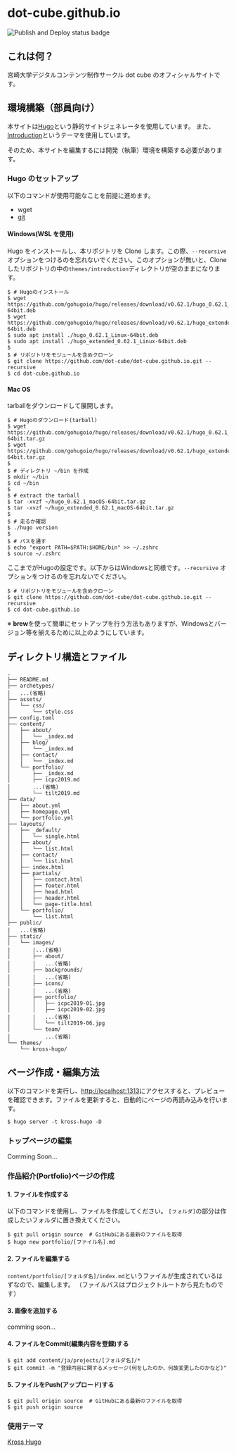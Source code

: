 # dot-cube.github.io

![Publish and Deploy status badge](https://github.com/dot-cube/dot-cube.github.io/workflows/Build%20Deploy/badge.svg)

## これは何？

宮崎大学デジタルコンテンツ制作サークル dot cube のオフィシャルサイトです。

## 環境構築（部員向け）

本サイトは[Hugo](https://gohugo.io/)という静的サイトジェネレータを使用しています。
また、[Introduction](https://themes.gohugo.io/hugo-theme-introduction/)というテーマを使用しています。

そのため、本サイトを編集するには開発（執筆）環境を構築する必要があります。

### **Hugo のセットアップ**

以下のコマンドが使用可能なことを前提に進めます。

- wget
- [git](https://git-scm.com/)

#### **Windows(WSL を使用)**

Hugo をインストールし、本リポジトリを Clone します。この際、`--recursive` オプションをつけるのを忘れないでください。このオプションが無いと、Cloneしたリポジトリの中の`themes/introduction`ディレクトリが空のままになります。

```
$ # Hugoのインストール
$ wget https://github.com/gohugoio/hugo/releases/download/v0.62.1/hugo_0.62.1_Linux-64bit.deb
$ wget https://github.com/gohugoio/hugo/releases/download/v0.62.1/hugo_extended_0.62.1_Linux-64bit.deb
$ sudo apt install ./hugo_0.62.1_Linux-64bit.deb
$ sudo apt install ./hugo_extended_0.62.1_Linux-64bit.deb
$
$ # リポジトリをモジュールを含めクローン
$ git clone https://github.com/dot-cube/dot-cube.github.io.git --recursive
$ cd dot-cube.github.io
```

#### **Mac OS**
tarballをダウンロードして展開します。
```
$ # Hugoのダウンロード(tarball)
$ wget https://github.com/gohugoio/hugo/releases/download/v0.62.1/hugo_0.62.1_macOS-64bit.tar.gz
$ wget https://github.com/gohugoio/hugo/releases/download/v0.62.1/hugo_extended_0.62.1_macOS-64bit.tar.gz
$
$ # ディレクトリ ~/bin を作成
$ mkdir ~/bin
$ cd ~/bin
$
$ # extract the tarball
$ tar -xvzf ~/hugo_0.62.1_macOS-64bit.tar.gz
$ tar -xvzf ~/hugo_extended_0.62.1_macOS-64bit.tar.gz
$
$ # 走るか確認
$ ./hugo version
$ 
$ # パスを通す
$ echo "export PATH=$PATH:$HOME/bin" >> ~/.zshrc
$ source ~/.zshrc
```
ここまでがHugoの設定です。以下からはWindowsと同様です。`--recursive` オプションをつけるのを忘れないでください。
```
$ # リポジトリをモジュールを含めクローン
$ git clone https://github.com/dot-cube/dot-cube.github.io.git --recursive
$ cd dot-cube.github.io
```

※ **brew**を使って簡単にセットアップを行う方法もありますが、Windowsとバージョン等を揃えるために以上のようにしています。


## ディレクトリ構造とファイル

```
.
├── README.md
├── archetypes/
│   ...(省略)
├── assets/
│   └── css/
│       └── style.css
├── config.toml
├── content/
│   ├── about/
│   │   └── _index.md
│   ├── blog/
│   │   └── _index.md
│   ├── contact/
│   │   └── _index.md
│   └── portfolio/
│       ├── _index.md
│       ├── icpc2019.md
│       ...(省略)
│       └── tilt2019.md
├── data/
│   ├── about.yml
│   ├── homepage.yml
│   └── portfolio.yml
├── layouts/
│   ├── _default/
│   │   └── single.html
│   ├── about/
│   │   └── list.html
│   ├── contact/
│   │   └── list.html
│   ├── index.html
│   ├── partials/
│   │   ├── contact.html
│   │   ├── footer.html
│   │   ├── head.html
│   │   ├── header.html
│   │   └── page-title.html
│   └── portfolio/
│       └── list.html
├── public/
|   ...(省略)
├── static/
│   └── images/
|       |...(省略)
│       ├── about/
│       │   ...(省略)
│       ├── backgrounds/
│       │   ...(省略)
│       ├── icons/
│       │   ...(省略)
│       ├── portfolio/
│       │   ├── icpc2019-01.jpg
│       │   ├── icpc2019-02.jpg
|       |   ...(省略)
│       │   └── tilt2019-06.jpg
│       └── team/
│           ...(省略)
└── themes/
    └── kross-hugo/
```

## ページ作成・編集方法

以下のコマンドを実行し、[http://localhost:1313](http://localhost:1313)にアクセスすると、プレビューを確認できます。ファイルを更新すると、自動的にページの再読み込みを行います。

```
$ hugo server -t kross-hugo -D
```

### **トップページの編集**
Comming Soon...

### **作品紹介(Portfolio)ページの作成**

#### 1. ファイルを作成する
以下のコマンドを使用し、ファイルを作成してください。
`[フォルダ]`の部分は作成したいフォルダに置き換えてください。

```
$ git pull origin source  # GitHubにある最新のファイルを取得
$ hugo new portfolio/[ファイル名].md
```

#### 2. ファイルを編集する

`content/portfolio/[フォルダ名]/index.md`というファイルが生成されているはずなので、編集します。
（ファイルパスはプロジェクトルートから見たものです）

#### 3. 画像を追加する

comming soon...

#### 4. ファイルをCommit(編集内容を登録)する

```
$ git add content/ja/projects/[フォルダ名]/*
$ git commit -m "登録内容に関するメッセージ(何をしたのか、何故変更したのかなど)"
```

#### 5. ファイルをPush(アップロード)する

```
$ git pull origin source  # GitHubにある最新のファイルを取得
$ git push origin source
```
### 使用テーマ
[Kross Hugo](https://themes.gohugo.io/kross-hugo-portfolio-template/)